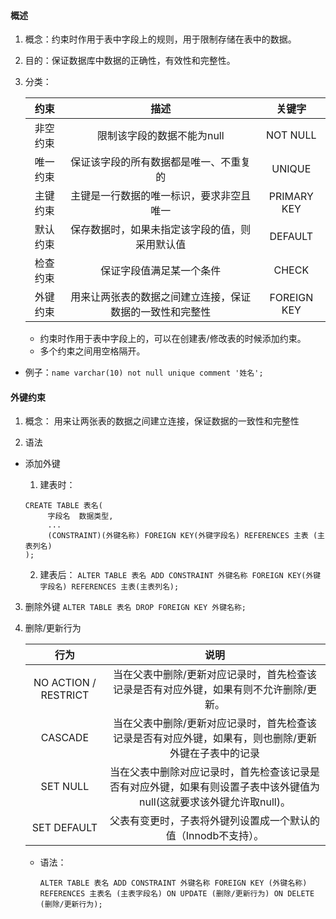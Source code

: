 #### 概述

1. 概念：约束时作用于表中字段上的规则，用于限制存储在表中的数据。

2. 目的：保证数据库中数据的正确性，有效性和完整性。

3. 分类：

   |   约束   |                           描述                           |   关键字    |
   | :------: | :------------------------------------------------------: | :---------: |
   | 非空约束 |                限制该字段的数据不能为null                |  NOT NULL   |
   | 唯一约束 |          保证该字段的所有数据都是唯一、不重复的          |   UNIQUE    |
   | 主键约束 |         主键是一行数据的唯一标识，要求非空且唯一         | PRIMARY KEY |
   | 默认约束 |      保存数据时，如果未指定该字段的值，则采用默认值      |   DEFAULT   |
   | 检查约束 |                 保证字段值满足某一个条件                 |    CHECK    |
   | 外键约束 | 用来让两张表的数据之间建立连接，保证数据的一致性和完整性 | FOREIGN KEY |

   + 约束时作用于表中字段上的，可以在创建表/修改表的时候添加约束。
   + 多个约束之间用空格隔开。
+ 例子：`name varchar(10) not null unique comment '姓名';`
#### 外键约束
1. 概念：
    用来让两张表的数据之间建立连接，保证数据的一致性和完整性

2. 语法

  + 添加外键

      1. 建表时：

       ```mysql
       CREATE TABLE 表名(
            字段名  数据类型,
            ...
            (CONSTRAINT)(外键名称) FOREIGN KEY(外键字段名) REFERENCES 主表 (主表列名)
       );
       ```

       

      2. 建表后：
          `ALTER TABLE 表名 ADD CONSTRAINT 外键名称 FOREIGN KEY(外键字段名) REFERENCES 主表(主表列名); `
3. 删除外键
   `ALTER TABLE 表名 DROP FOREIGN KEY 外键名称;` 

4. 删除/更新行为

   |         行为         |                             说明                             |
   | :------------------: | :----------------------------------------------------------: |
   | NO ACTION / RESTRICT | 当在父表中删除/更新对应记录时，首先检查该记录是否有对应外键，如果有则不允许删除/更新。 |
   |       CASCADE        | 当在父表中删除/更新对应记录时，首先检查该记录是否有对应外键，如果有，则也删除/更新外键在子表中的记录 |
   |       SET NULL       | 当在父表中删除对应记录时，首先检查该记录是否有对应外键，如果有则设置子表中该外键值为null(这就要求该外键允许取null)。 |
   |     SET DEFAULT      | 父表有变更时，子表将外键列设置成一个默认的值（Innodb不支持）。 |

   + 语法：

     `ALTER TABLE 表名 ADD CONSTRAINT 外键名称 FOREIGN KEY (外键名称) REFERENCES 主表名 (主表字段名) ON UPDATE (删除/更新行为) ON DELETE (删除/更新行为);`